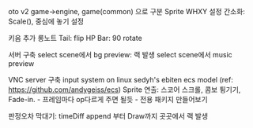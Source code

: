oto v2
game->engine, game(common) 으로 구분
Sprite WHXY 설정 간소화: Scale(), 중심에 놓기 설정

키음 추가
롱노트 Tail: flip
HP Bar: 90 rotate

서버 구축
select scene에서 bg preview: 랙 발생
select scene에서 music preview

VNC server 구축
input system on linux
sedyh's ebiten ecs model (ref: https://github.com/andygeiss/ecs)
Sprite 연출: 스코어 스크롤, 콤보 튕기기, Fade-in.
    - 프레임마다 op다르게 주면 될듯
    - 전용 패키지 만들어보기

판정오차 막대기: timeDiff append 부터 Draw까지 곳곳에서 랙 발생